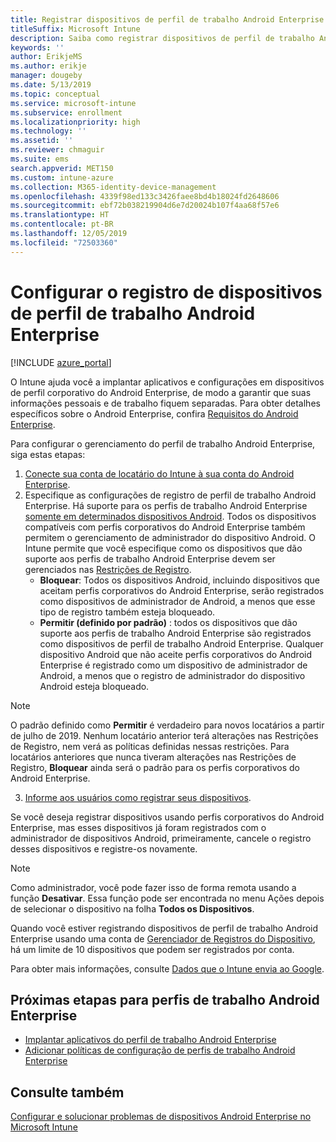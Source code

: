 ```yaml
---
title: Registrar dispositivos de perfil de trabalho Android Enterprise no Intune
titleSuffix: Microsoft Intune
description: Saiba como registrar dispositivos de perfil de trabalho Android Enterprise no Intune.
keywords: ''
author: ErikjeMS
ms.author: erikje
manager: dougeby
ms.date: 5/13/2019
ms.topic: conceptual
ms.service: microsoft-intune
ms.subservice: enrollment
ms.localizationpriority: high
ms.technology: ''
ms.assetid: ''
ms.reviewer: chmaguir
ms.suite: ems
search.appverid: MET150
ms.custom: intune-azure
ms.collection: M365-identity-device-management
ms.openlocfilehash: 4339f98ed133c3426faee8bd4b18024fd2648606
ms.sourcegitcommit: ebf72b038219904d6e7d20024b107f4aa68f57e6
ms.translationtype: HT
ms.contentlocale: pt-BR
ms.lasthandoff: 12/05/2019
ms.locfileid: "72503360"
---
```

# <a name="set-up-enrollment-of-android-enterprise-work-profile-devices"></a>Configurar o registro de dispositivos de perfil de trabalho Android Enterprise

[!INCLUDE [azure_portal](../includes/azure_portal.md)]

O Intune ajuda você a implantar aplicativos e configurações em dispositivos de perfil corporativo do Android Enterprise, de modo a garantir que suas informações pessoais e de trabalho fiquem separadas. Para obter detalhes específicos sobre o Android Enterprise, confira [Requisitos do Android Enterprise](https://support.google.com/work/android/answer/6174145?hl=en&ref_topic=6151012).

Para configurar o gerenciamento do perfil de trabalho Android Enterprise, siga estas etapas:

1. [Conecte sua conta de locatário do Intune à sua conta do Android Enterprise](connect-intune-android-enterprise.md).
2. Especifique as configurações de registro de perfil de trabalho Android Enterprise. Há suporte para os perfis de trabalho Android Enterprise [somente em determinados dispositivos Android](https://support.google.com/work/android/answer/6174145?hl=en&ref_topic=6151012%20style=%22target=new_window%22). Todos os dispositivos compatíveis com perfis corporativos do Android Enterprise também permitem o gerenciamento de administrador do dispositivo Android. O Intune permite que você especifique como os dispositivos que dão suporte aos perfis de trabalho Android Enterprise devem ser gerenciados nas [Restrições de Registro](enrollment-restrictions-set.md).
    - **Bloquear**:  Todos os dispositivos Android, incluindo dispositivos que aceitam perfis corporativos do Android Enterprise, serão registrados como dispositivos de administrador de Android, a menos que esse tipo de registro também esteja bloqueado. 
    - **Permitir (definido por padrão)** : todos os dispositivos que dão suporte aos perfis de trabalho Android Enterprise são registrados como dispositivos de perfil de trabalho Android Enterprise. Qualquer dispositivo Android que não aceite perfis corporativos do Android Enterprise é registrado como um dispositivo de administrador de Android, a menos que o registro de administrador do dispositivo Android esteja bloqueado. 
> [!NOTE]
> O padrão definido como **Permitir** é verdadeiro para novos locatários a partir de julho de 2019. Nenhum locatário anterior terá alterações nas Restrições de Registro, nem verá as políticas definidas nessas restrições. Para locatários anteriores que nunca tiveram alterações nas Restrições de Registro, **Bloquear** ainda será o padrão para os perfis corporativos do Android Enterprise.

3. [Informe aos usuários como registrar seus dispositivos](/intune-user-help/create-a-work-profile-and-enroll-your-device-in-intune-android).  

Se você deseja registrar dispositivos usando perfis corporativos do Android Enterprise, mas esses dispositivos já foram registrados com o administrador de dispositivos Android, primeiramente, cancele o registro desses dispositivos e registre-os novamente.
> [!NOTE]
> Como administrador, você pode fazer isso de forma remota usando a função **Desativar**. Essa função pode ser encontrada no menu Ações depois de selecionar o dispositivo na folha **Todos os Dispositivos**.

Quando você estiver registrando dispositivos de perfil de trabalho Android Enterprise usando uma conta de [Gerenciador de Registros do Dispositivo](device-enrollment-manager-enroll.md), há um limite de 10 dispositivos que podem ser registrados por conta.

Para obter mais informações, consulte [Dados que o Intune envia ao Google](../protect/data-intune-sends-to-google.md).

## <a name="next-steps-for-android-enterprise-work-profiles"></a>Próximas etapas para perfis de trabalho Android Enterprise
- [Implantar aplicativos do perfil de trabalho Android Enterprise](../apps/apps-add-android-for-work.md)
- [Adicionar políticas de configuração de perfis de trabalho Android Enterprise](../configuration/device-profiles.md)

## <a name="see-also"></a>Consulte também

[Configurar e solucionar problemas de dispositivos Android Enterprise no Microsoft Intune](https://support.microsoft.com/help/4476974)
